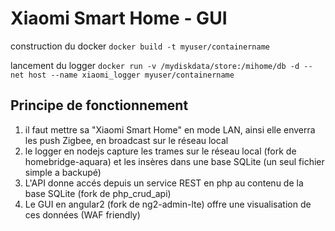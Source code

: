 # Xiaomi Smart Home - GUI

construction du docker
`docker build -t myuser/containername`

lancement du logger
`docker run -v /mydiskdata/store:/mihome/db -d --net host --name xiaomi_logger myuser/containername`

## Principe de fonctionnement

1) il faut mettre sa "Xiaomi Smart Home" en mode LAN, ainsi elle enverra les push Zigbee, en broadcast sur le réseau local
2) le logger en nodejs capture les trames sur le réseau local (fork de homebridge-aquara) et les insères dans une base SQLite (un seul fichier simple a backupé)
3) L'API donne accés depuis un service REST en php au contenu de la base SQLite (fork de php_crud_api)
3) Le GUI en angular2 (fork de ng2-admin-lte) offre une visualisation de ces données (WAF friendly)
